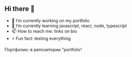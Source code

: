 ## Hi there 👋

- 🔭 I’m currently working on my portfolio
- 🌱 I’m currently learning javascript, reacr, node, typescript
- 📫 How to reach me: links on bio
- ⚡ Fun fact: testing everything

Портфолио: в репозитории "portfolio"
